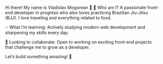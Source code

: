 Hi there! My name is Vladislav Mogorean 👋
🥋 Who am I?
A passionate front-end developer in progress who also loves practicing Brazilian Jiu-Jitsu (BJJ). I love traveling and everything related to food.

💡 What I’m learning:
Actively studying modern web development and sharpening my skills every day.

🤝 Looking to collaborate:
Open to working on exciting front-end projects that challenge me to grow as a developer.

Let’s build something amazing! 🚀
